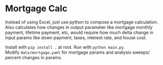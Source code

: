 # Mortgage Calc

Instead of using Excel, just use python to compose a mortgage calculation. Also calculates how changes in output parameter like mortgage monthly payment, lifetime payment, etc, would require how much delta change in input params like down payment, taxes, interest rate, and house cost.

Install with `pip install .` at root. Run with `python main.py`.  
Modify `data/mortgage.yaml` for mortgage params and analysis sweeps/ percent changes in params.